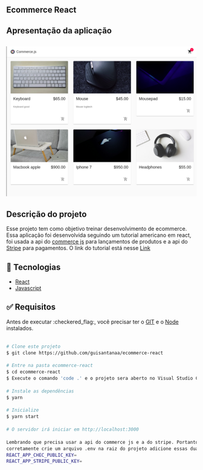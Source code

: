<h2>Ecommerce React</h2>

<h2>Apresentação da aplicação<h2>

<img src="./src/assets/logo.png" alt="imagem de apresentação" />

<h2>Descrição do projeto</h2>

<p>Esse projeto tem como objetivo treinar desenvolvimento de ecommerce. Essa aplicação foi desenvolvida seguindo um tutorial
americano em react, foi usada a api do <a href="https://commercejs.com/" target="_blank" >commerce js</a> para lançamentos de produtos e a api
do <a href="https://stripe.com/en-br" target="_blank" >Stripe</a> para pagamentos. O link do tutorial está nesse <a href="https://www.youtube.com/watch?v=377AQ0y6LPA">Link</a>
</p>


## :rocket: Tecnologias

- [React](https://pt-br.reactjs.org/)
- [Javascript](https://www.javascript.com/)

<div id="requisitos">

## :white_check_mark: Requisitos

<p>Antes de executar :checkered_flag:, você precisar ter o <a href="https://git-scm.com" target="_blank" >GIT</a>
e o <a href="https://nodejs.org/pt-br/" target="_blank" >Node</a> instalados.</p>

</div>

```bash

# Clone este projeto
$ git clone https://github.com/guisantanaa/ecommerce-react

# Entre na pasta ecommerce-react
$ cd ecommerce-react
$ Execute o comando 'code .' e o projeto sera aberto no Visual Studio Code

# Instale as dependências
$ yarn

# Inicialize
$ yarn start

# O servidor irá iniciar em http://localhost:3000

Lembrando que precisa usar a api do commerce js e a do stripe. Portanto caso queira utilizar a aplicação 
corretamente crie um arquivo .env na raiz do projeto adicione essas duas linhas de código e coloque a api ao lado desses arquivos.
REACT_APP_CHEC_PUBLIC_KEY=
REACT_APP_STRIPE_PUBLIC_KEY=

```
